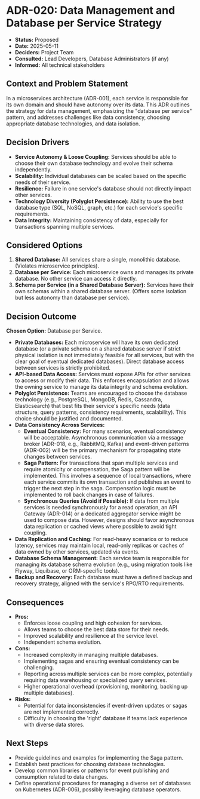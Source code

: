 # ADR-020: Data Management and Database per Service Strategy

*   **Status:** Proposed
*   **Date:** 2025-05-11
*   **Deciders:** Project Team
*   **Consulted:** Lead Developers, Database Administrators (if any)
*   **Informed:** All technical stakeholders

## Context and Problem Statement

In a microservices architecture (ADR-001), each service is responsible for its own domain and should have autonomy over its data. This ADR outlines the strategy for data management, emphasizing the "database per service" pattern, and addresses challenges like data consistency, choosing appropriate database technologies, and data isolation.

## Decision Drivers

*   **Service Autonomy & Loose Coupling:** Services should be able to choose their own database technology and evolve their schema independently.
*   **Scalability:** Individual databases can be scaled based on the specific needs of their service.
*   **Resilience:** Failure in one service's database should not directly impact other services.
*   **Technology Diversity (Polyglot Persistence):** Ability to use the best database type (SQL, NoSQL, graph, etc.) for each service's specific requirements.
*   **Data Integrity:** Maintaining consistency of data, especially for transactions spanning multiple services.

## Considered Options

1.  **Shared Database:** All services share a single, monolithic database. (Violates microservice principles).
2.  **Database per Service:** Each microservice owns and manages its private database. No other service can access it directly.
3.  **Schema per Service (in a Shared Database Server):** Services have their own schemas within a shared database server. (Offers some isolation but less autonomy than database per service).

## Decision Outcome

**Chosen Option:** Database per Service.

*   **Private Databases:** Each microservice will have its own dedicated database (or a private schema on a shared database server if strict physical isolation is not immediately feasible for all services, but with the clear goal of eventual dedicated databases). Direct database access between services is strictly prohibited.
*   **API-based Data Access:** Services must expose APIs for other services to access or modify their data. This enforces encapsulation and allows the owning service to manage its data integrity and schema evolution.
*   **Polyglot Persistence:** Teams are encouraged to choose the database technology (e.g., PostgreSQL, MongoDB, Redis, Cassandra, Elasticsearch) that best fits their service's specific needs (data structure, query patterns, consistency requirements, scalability). This choice should be justified and documented.
*   **Data Consistency Across Services:**
    *   **Eventual Consistency:** For many scenarios, eventual consistency will be acceptable. Asynchronous communication via a message broker (ADR-018, e.g., RabbitMQ, Kafka) and event-driven patterns (ADR-002) will be the primary mechanism for propagating state changes between services.
    *   **Saga Pattern:** For transactions that span multiple services and require atomicity or compensation, the Saga pattern will be implemented. This involves a sequence of local transactions, where each service commits its own transaction and publishes an event to trigger the next step in the saga. Compensation logic must be implemented to roll back changes in case of failures.
    *   **Synchronous Queries (Avoid if Possible):** If data from multiple services is needed synchronously for a read operation, an API Gateway (ADR-014) or a dedicated aggregator service might be used to compose data. However, designs should favor asynchronous data replication or cached views where possible to avoid tight coupling.
*   **Data Replication and Caching:** For read-heavy scenarios or to reduce latency, services may maintain local, read-only replicas or caches of data owned by other services, updated via events.
*   **Database Schema Management:** Each service team is responsible for managing its database schema evolution (e.g., using migration tools like Flyway, Liquibase, or ORM-specific tools).
*   **Backup and Recovery:** Each database must have a defined backup and recovery strategy, aligned with the service's RPO/RTO requirements.

## Consequences

*   **Pros:**
    *   Enforces loose coupling and high cohesion for services.
    *   Allows teams to choose the best data store for their needs.
    *   Improved scalability and resilience at the service level.
    *   Independent schema evolution.
*   **Cons:**
    *   Increased complexity in managing multiple databases.
    *   Implementing sagas and ensuring eventual consistency can be challenging.
    *   Reporting across multiple services can be more complex, potentially requiring data warehousing or specialized query services.
    *   Higher operational overhead (provisioning, monitoring, backing up multiple databases).
*   **Risks:**
    *   Potential for data inconsistencies if event-driven updates or sagas are not implemented correctly.
    *   Difficulty in choosing the 'right' database if teams lack experience with diverse data stores.

## Next Steps

*   Provide guidelines and examples for implementing the Saga pattern.
*   Establish best practices for choosing database technologies.
*   Develop common libraries or patterns for event publishing and consumption related to data changes.
*   Define operational procedures for managing a diverse set of databases on Kubernetes (ADR-006), possibly leveraging database operators.
